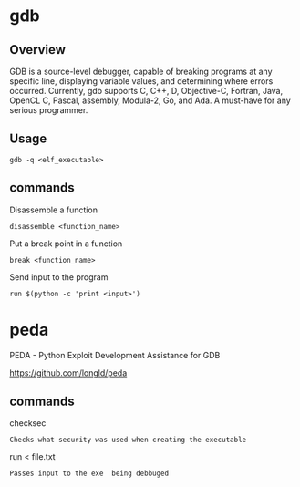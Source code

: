 # gdb

## Overview

GDB is a source-level debugger, capable of breaking programs at any specific line, displaying variable values, and determining where errors occurred. Currently, gdb supports C, C++, D, Objective-C, Fortran, Java, OpenCL C, Pascal, assembly, Modula-2, Go, and Ada. A must-have for any serious programmer.

## Usage

	gdb -q <elf_executable>

## commands

Disassemble a function

	disassemble <function_name>

Put a break point in a function

	break <function_name>

Send input to the program

	run $(python -c 'print <input>')


# peda

PEDA - Python Exploit Development Assistance for GDB

https://github.com/longld/peda

## commands

checksec

	Checks what security was used when creating the executable

run < file.txt

	Passes input to the exe  being debbuged